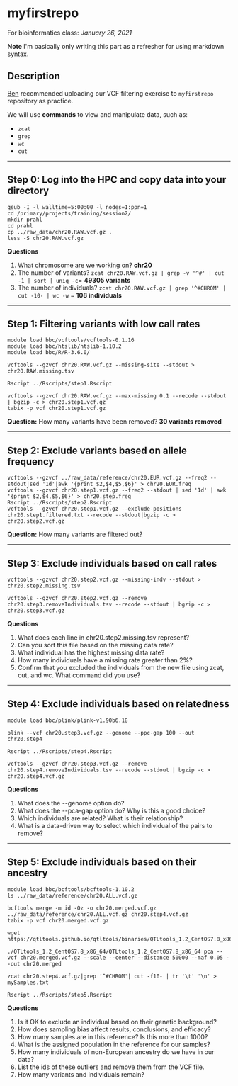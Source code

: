 # myfirstrepo
For bioinformatics class: *January 26, 2021*

**Note** I'm basically only writing this part as a refresher for using markdown syntax.

## Description
[Ben](https://github.com/biobenkj) recommended uploading our VCF filtering exercise to `myfirstrepo` repository as practice. 

We will use **commands** to view and manipulate data, such as:
* `zcat`
* `grep`
* `wc`
* `cut`

---
## Step 0: Log into the HPC and copy data into your directory
```
qsub -I -l walltime=5:00:00 -l nodes=1:ppn=1   
cd /primary/projects/training/session2/  
mkdir prahl   
cd prahl   
cp ../raw_data/chr20.RAW.vcf.gz .   
less -S chr20.RAW.vcf.gz   
```
**Questions**
1. What chromosome are we working on? **chr20**
2. The number of variants? `zcat chr20.RAW.vcf.gz | grep -v '^#' | cut -1 | sort | uniq -c`= **49305 variants**
3. The number of individuals? `zcat chr20.RAW.vcf.gz | grep '^#CHROM' | cut -10- | wc -w` = **108 individuals**

---
## Step 1: Filtering variants with low call rates
```
module load bbc/vcftools/vcftools-0.1.16
module load bbc/htslib/htslib-1.10.2
module load bbc/R/R-3.6.0/

vcftools --gzvcf chr20.RAW.vcf.gz --missing-site --stdout > chr20.RAW.missing.tsv

Rscript ../Rscripts/step1.Rscript

vcftools --gzvcf chr20.RAW.vcf.gz --max-missing 0.1 --recode --stdout | bgzip -c > chr20.step1.vcf.gz
tabix -p vcf chr20.step1.vcf.gz
```

**Question:** How many variants have been removed? **30 variants removed**

---
## Step 2: Exclude variants based on allele frequency
```
vcftools --gzvcf ../raw_data/reference/chr20.EUR.vcf.gz --freq2 --stdout|sed '1d'|awk '{print $2,$4,$5,$6}' > chr20.EUR.freq
vcftools --gzvcf chr20.step1.vcf.gz --freq2 --stdout | sed '1d' | awk '{print $2,$4,$5,$6}' > chr20.step.freq
Rscript ../Rscripts/step2.Rscript 
vcftools --gzvcf chr20.step1.vcf.gz --exclude-positions chr20.step1.filtered.txt --recode --stdout|bgzip -c > chr20.step2.vcf.gz
```


**Question:** How many variants are filtered out?

---
## Step 3: Exclude individuals based on call rates
```
vcftools --gzvcf chr20.step2.vcf.gz --missing-indv --stdout > chr20.step2.missing.tsv

vcftools --gzvcf chr20.step2.vcf.gz --remove chr20.step3.removeIndividuals.tsv --recode --stdout | bgzip -c > chr20.step3.vcf.gz

```

**Questions**
1. What does each line in chr20.step2.missing.tsv represent?
2. Can you sort this file based on the missing data rate?
3. What individual has the highest missing data rate?
4. How many individuals have a missing rate greater than 2%?
5. Confirm that you excluded the individuals from the new file using zcat, cut, and wc. What command did you use?

---
## Step 4: Exclude individuals based on relatedness
```
module load bbc/plink/plink-v1.90b6.18

plink --vcf chr20.step3.vcf.gz --genome --ppc-gap 100 --out chr20.step4

Rscript ../Rscripts/step4.Rscript

vcftools --gzvcf chr20.step3.vcf.gz --remove chr20.step4.removeIndividuals.tsv --recode --stdout | bgzip -c > chr20.step4.vcf.gz
```
**Questions**
1. What does the --genome option do?
2. What does the --pca-gap option do? Why is this a good choice?
3. Which individuals are related? What is their relationship?
4. What is a data-driven way to select which individual of the pairs to remove?

---
## Step 5: Exclude individuals based on their ancestry
```
module load bbc/bcftools/bcftools-1.10.2
ls ../raw_data/reference/chr20.ALL.vcf.gz

bcftools merge -m id -Oz -o chr20.merged.vcf.gz ../raw_data/reference/chr20.ALL.vcf.gz chr20.step4.vcf.gz
tabix -p vcf chr20.merged.vcf.gz

wget https://qtltools.github.io/qtltools/binaries/QTLtools_1.2_CentOS7.8_x86_64.tar.gz

./QTLtools_1.2_CentOS7.8_x86_64/QTLtools_1.2_CentOS7.8_x86_64 pca --vcf chr20.merged.vcf.gz --scale --center --distance 50000 --maf 0.05 --out chr20.merged

zcat chr20.step4.vcf.gz|grep '^#CHROM'| cut -f10- | tr '\t' '\n' > mySamples.txt

Rscript ../Rscripts/step5.Rscript
```

**Questions**
1. Is it OK to exclude an individual based on their genetic background?
2. How does sampling bias affect results, conclusions, and efficacy?
3. How many samples are in this reference? Is this more than 1000?
4. What is the assigned population in the reference for our samples?
5. How many individuals of non-European ancestry do we have in our data?
6. List the ids of these outliers and remove them from the VCF file.
7. How many variants and individuals remain?


